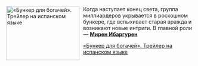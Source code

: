 <!--2025-09-07 11:00:28-->
<div class="yb">
  <div class="rss kino_kino"><a href="https://www.kino-teatr.ru/video/52918/" title="«Бункер для богачей». Трейлер на испанском языке"><img src="https://www.kino-teatr.ru/video/8/1/52918/poster.jpg" width="196" height="147" align="left" hspace="5" style="margin: 0px 10px 0px 5px" alt="«Бункер для богачей». Трейлер на испанском языке"/></a>Когда наступает конец света, группа миллиардеров укрывается в роскошном бункере, где вспыхивает старая вражда и возникают новые интриги. В главной роли — <a href=https://www.kino-teatr.ru/kino/acter/w/euro/549690/bio/ target=_blank><strong>Мирен Ибаргурен</strong></a> <p class="titl"><a href="https://www.kino-teatr.ru/video/52918/">«Бункер для богачей». Трейлер на испанском языке</a></p></div>
</div>
